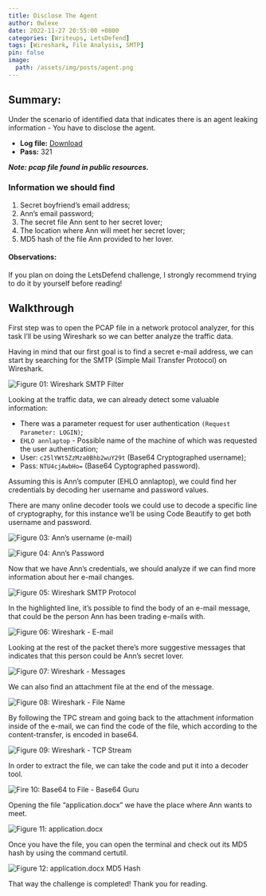 ```yaml
---
title: Disclose The Agent
author: 0wlexe
date: 2022-11-27 20:55:00 +0800
categories: [Writeups, LetsDefend]
tags: [Wireshark, File Analysis, SMTP]
pin: false
image:
  path: /assets/img/posts/agent.png
---
```


## Summary:
Under the scenario of identified data that indicates there is an agent leaking information - You have to disclose the agent.

- **Log file:** [Download](https://app.letsdefend.io/download/downloadfile/smtpchallenge.zip) 
- **Pass:** 321

***Note: pcap file found in public resources.***

### Information we should find

1. Secret boyfriend’s email address;
2. Ann’s email password;
3. The secret file Ann sent to her secret lover;
4. The location where Ann will meet her secret lover;
5. MD5 hash of the file Ann provided to her lover.


#### Observations:
If you plan on doing the LetsDefend challenge, I strongly recommend trying to do it by yourself before reading!

## Walkthrough
First step was to open the PCAP file in a network protocol analyzer, for this task I’ll be using Wireshark so we can better analyze the traffic data.

Having in mind that our first goal is to find a secret e-mail address, we can start by searching for the SMTP (Simple Mail Transfer Protocol) on Wireshark.

![Figure 01: Wireshark SMTP Filter](https://miro.medium.com/v2/resize:fit:720/format:webp/1*jGOjJUyoR3b9lWpTZmY3Lg.png)

Looking at the traffic data, we can already detect some valuable information:

- There was a parameter request for user authentication `(Request Parameter: LOGIN)`;
- `EHLO annlaptop` - Possible name of the machine of which was requested the user authentication;
- User: `c25lYWt5ZzMza0Bhb2wuY29t` (Base64 Cryptographed username);
- Pass: `NTU4cjAwbHo=` (Base64 Cyptographed password).

Assuming this is Ann’s computer (EHLO annlaptop), we could find her credentials by decoding her username and password values.

There are many online decoder tools we could use to decode a specific line of cryptography, for this instance we’ll be using Code Beautify to get both username and password.

![Figure 03: Ann’s username (e-mail)](https://miro.medium.com/v2/resize:fit:720/format:webp/1*YGg597w-5cYEuMm6ME6SRQ.png)

![Figure 04: Ann’s Password](https://miro.medium.com/v2/resize:fit:720/format:webp/1*0qxXSoFzTIKpRqWWWIBt1w.png)

Now that we have Ann’s credentials, we should analyze if we can find more information about her e-mail changes.

![Figure 05: Wireshark SMTP Protocol](https://miro.medium.com/v2/resize:fit:720/format:webp/1*kxX2nt4L4mlUwnTDmSVCYA.png)

In the highlighted line, it’s possible to find the body of an e-mail message, that could be the person Ann has been trading e-mails with.

![Figure 06: Wireshark - E-mail](https://miro.medium.com/v2/resize:fit:640/format:webp/1*SydZ3oNPZa_OgrJZomE9Og.png)

Looking at the rest of the packet there’s more suggestive messages that indicates that this person could be Ann’s secret lover.

![Figure 07: Wireshark - Messages](https://miro.medium.com/v2/resize:fit:720/format:webp/1*30bHkNPQScbpMYRRBdTfuQ.png)

We can also find an attachment file at the end of the message.

![Figure 08: Wireshark - File Name](https://miro.medium.com/v2/resize:fit:720/format:webp/1*30bHkNPQScbpMYRRBdTfuQ.png)

By following the TPC stream and going back to the attachment information inside of the e-mail, we can find the code of the file, which according to the content-transfer, is encoded in base64.

![Figure 09: Wireshark - TCP Stream](https://miro.medium.com/v2/resize:fit:720/format:webp/1*DISAj77F8d8sKbovbH7iug.png)

In order to extract the file, we can take the code and put it into a decoder tool.

![Fire 10: Base64 to File - Base64 Guru](https://miro.medium.com/v2/resize:fit:720/format:webp/1*DpbzCy46OgIdSFrQSKPXUw.png)

Opening the file “application.docx” we have the place where Ann wants to meet.

![Figure 11: application.docx](https://miro.medium.com/v2/resize:fit:720/format:webp/1*hlIXBghci1Y9Y74w5QzWAQ.png)

Once you have the file, you can open the terminal and check out its MD5 hash by using the command certutil.

![Figure 12: application.docx MD5 Hash](https://miro.medium.com/v2/resize:fit:640/format:webp/1*1LOxvU4dE8cia5xl8S1fqg.png)

That way the challenge is completed! Thank you for reading.
